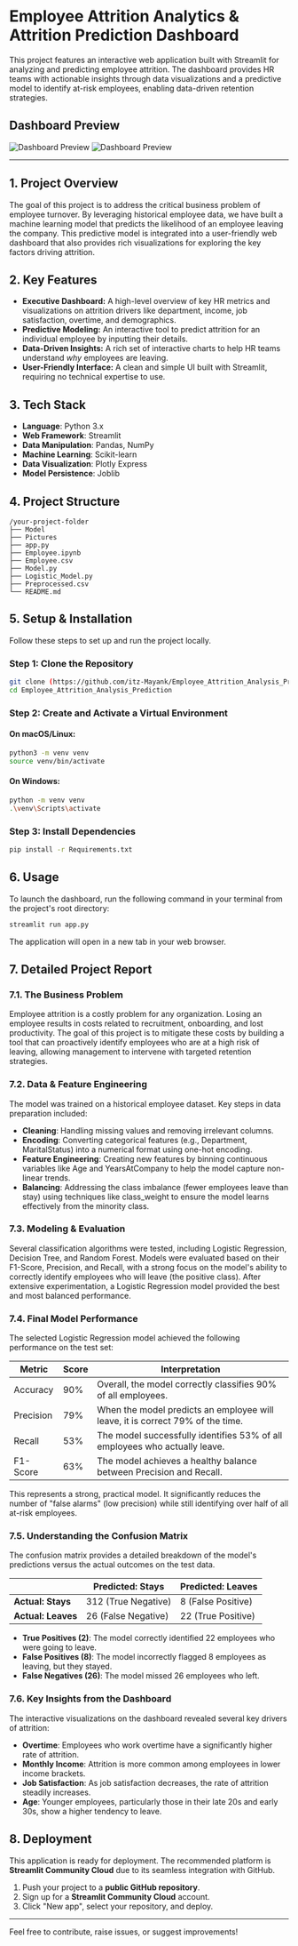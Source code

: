 # Employee Attrition Analytics & Attrition Prediction Dashboard

This project features an interactive web application built with Streamlit for analyzing and predicting employee attrition. The dashboard provides HR teams with actionable insights through data visualizations and a predictive model to identify at-risk employees, enabling data-driven retention strategies.

## Dashboard Preview
![Dashboard Preview](Pictures/1.png)
![Dashboard Preview](Pictures/2.png)

---

## 1. Project Overview
The goal of this project is to address the critical business problem of employee turnover. By leveraging historical employee data, we have built a machine learning model that predicts the likelihood of an employee leaving the company. This predictive model is integrated into a user-friendly web dashboard that also provides rich visualizations for exploring the key factors driving attrition.

## 2. Key Features
- **Executive Dashboard:** A high-level overview of key HR metrics and visualizations on attrition drivers like department, income, job satisfaction, overtime, and demographics.
- **Predictive Modeling:** An interactive tool to predict attrition for an individual employee by inputting their details.
- **Data-Driven Insights:** A rich set of interactive charts to help HR teams understand *why* employees are leaving.
- **User-Friendly Interface:** A clean and simple UI built with Streamlit, requiring no technical expertise to use.

## 3. Tech Stack
- **Language**: Python 3.x
- **Web Framework**: Streamlit
- **Data Manipulation**: Pandas, NumPy
- **Machine Learning**: Scikit-learn
- **Data Visualization**: Plotly Express
- **Model Persistence**: Joblib

## 4. Project Structure
```
/your-project-folder
├── Model
├── Pictures
├── app.py
├── Employee.ipynb                        
├── Employee.csv
├── Model.py
├── Logistic_Model.py            
├── Preprocessed.csv             
└── README.md                  
```

## 5. Setup & Installation
Follow these steps to set up and run the project locally.

### **Step 1: Clone the Repository**
```bash
git clone (https://github.com/itz-Mayank/Employee_Attrition_Analysis_Prediction)
cd Employee_Attrition_Analysis_Prediction
```

### **Step 2: Create and Activate a Virtual Environment**
#### On macOS/Linux:
```bash
python3 -m venv venv
source venv/bin/activate
```
#### On Windows:
```bash
python -m venv venv
.\venv\Scripts\activate
```

### **Step 3: Install Dependencies**
```bash
pip install -r Requirements.txt
```

## 6. Usage
To launch the dashboard, run the following command in your terminal from the project's root directory:
```bash
streamlit run app.py
```
The application will open in a new tab in your web browser.

## 7. Detailed Project Report

### 7.1. The Business Problem
Employee attrition is a costly problem for any organization. Losing an employee results in costs related to recruitment, onboarding, and lost productivity. The goal of this project is to mitigate these costs by building a tool that can proactively identify employees who are at a high risk of leaving, allowing management to intervene with targeted retention strategies.

### 7.2. Data & Feature Engineering
The model was trained on a historical employee dataset. Key steps in data preparation included:

- **Cleaning**: Handling missing values and removing irrelevant columns.
- **Encoding**: Converting categorical features (e.g., Department, MaritalStatus) into a numerical format using one-hot encoding.
- **Feature Engineering**: Creating new features by binning continuous variables like Age and YearsAtCompany to help the model capture non-linear trends.
- **Balancing**: Addressing the class imbalance (fewer employees leave than stay) using techniques like class_weight to ensure the model learns effectively from the minority class.

### 7.3. Modeling & Evaluation
Several classification algorithms were tested, including Logistic Regression, Decision Tree, and Random Forest. Models were evaluated based on their F1-Score, Precision, and Recall, with a strong focus on the model's ability to correctly identify employees who will leave (the positive class). After extensive experimentation, a Logistic Regression model provided the best and most balanced performance.

### 7.4. Final Model Performance
The selected Logistic Regression model achieved the following performance on the test set:

| Metric     | Score | Interpretation                                                |
|------------|-------|--------------------------------------------------------------|
| Accuracy   | 90%   | Overall, the model correctly classifies 90% of all employees.|
| Precision  | 79%   | When the model predicts an employee will leave, it is correct 79% of the time.|
| Recall     | 53%   | The model successfully identifies 53% of all employees who actually leave.|
| F1-Score   | 63%   | The model achieves a healthy balance between Precision and Recall.|

This represents a strong, practical model. It significantly reduces the number of "false alarms" (low precision) while still identifying over half of all at-risk employees.

### 7.5. Understanding the Confusion Matrix
The confusion matrix provides a detailed breakdown of the model's predictions versus the actual outcomes on the test data.

|                 | Predicted: Stays | Predicted: Leaves |
|-----------------|------------------|--------------------|
| **Actual: Stays**   | 312 (True Negative) | 8 (False Positive)  |
| **Actual: Leaves**  | 26 (False Negative) | 22 (True Positive)   |

- **True Positives (2)**: The model correctly identified 22 employees who were going to leave.
- **False Positives (8)**: The model incorrectly flagged 8 employees as leaving, but they stayed.
- **False Negatives (26)**: The model missed 26 employees who left.

### 7.6. Key Insights from the Dashboard
The interactive visualizations on the dashboard revealed several key drivers of attrition:

- **Overtime**: Employees who work overtime have a significantly higher rate of attrition.
- **Monthly Income**: Attrition is more common among employees in lower income brackets.
- **Job Satisfaction**: As job satisfaction decreases, the rate of attrition steadily increases.
- **Age**: Younger employees, particularly those in their late 20s and early 30s, show a higher tendency to leave.

## 8. Deployment
This application is ready for deployment. The recommended platform is **Streamlit Community Cloud** due to its seamless integration with GitHub.

1. Push your project to a **public GitHub repository**.
2. Sign up for a **Streamlit Community Cloud** account.
3. Click "New app", select your repository, and deploy.

---

Feel free to contribute, raise issues, or suggest improvements!

